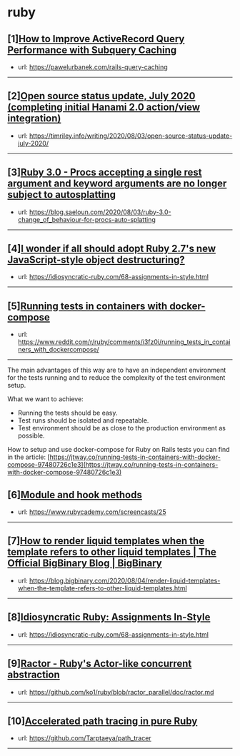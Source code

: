 # ruby
## [1][How to Improve ActiveRecord Query Performance with Subquery Caching](https://www.reddit.com/r/ruby/comments/i3emdq/how_to_improve_activerecord_query_performance/)
- url: https://pawelurbanek.com/rails-query-caching
---

## [2][Open source status update, July 2020 (completing initial Hanami 2.0 action/view integration)](https://www.reddit.com/r/ruby/comments/i3gulr/open_source_status_update_july_2020_completing/)
- url: https://timriley.info/writing/2020/08/03/open-source-status-update-july-2020/
---

## [3][Ruby 3.0 - Procs accepting a single rest argument and keyword arguments are no longer subject to autosplatting](https://www.reddit.com/r/ruby/comments/i3crue/ruby_30_procs_accepting_a_single_rest_argument/)
- url: https://blog.saeloun.com/2020/08/03/ruby-3.0-change_of_behaviour-for-procs-auto-splatting
---

## [4][I wonder if all should adopt Ruby 2.7's new JavaScript-style object destructuring?](https://www.reddit.com/r/ruby/comments/i3javx/i_wonder_if_all_should_adopt_ruby_27s_new/)
- url: https://idiosyncratic-ruby.com/68-assignments-in-style.html
---

## [5][Running tests in containers with docker-compose](https://www.reddit.com/r/ruby/comments/i3fz0i/running_tests_in_containers_with_dockercompose/)
- url: https://www.reddit.com/r/ruby/comments/i3fz0i/running_tests_in_containers_with_dockercompose/
---
The main advantages of this way are to have an independent environment for the tests running and to reduce the complexity of the test environment setup.

What we want to achieve:

* Running the tests should be easy.
* Test runs should be isolated and repeatable.
* Test environment should be as close to the production environment as possible.

How to setup and use docker-compose for Ruby on Rails tests you can find in the article: [https://jtway.co/running-tests-in-containers-with-docker-compose-97480726c1e3](https://jtway.co/running-tests-in-containers-with-docker-compose-97480726c1e3)
## [6][Module and hook methods](https://www.reddit.com/r/ruby/comments/i3esw4/module_and_hook_methods/)
- url: https://www.rubycademy.com/screencasts/25
---

## [7][How to render liquid templates when the template refers to other liquid templates | The Official BigBinary Blog | BigBinary](https://www.reddit.com/r/ruby/comments/i3ep2b/how_to_render_liquid_templates_when_the_template/)
- url: https://blog.bigbinary.com/2020/08/04/render-liquid-templates-when-the-template-refers-to-other-liquid-templates.html
---

## [8][Idiosyncratic Ruby: Assignments In-Style](https://www.reddit.com/r/ruby/comments/i3iy4e/idiosyncratic_ruby_assignments_instyle/)
- url: https://idiosyncratic-ruby.com/68-assignments-in-style.html
---

## [9][Ractor - Ruby's Actor-like concurrent abstraction](https://www.reddit.com/r/ruby/comments/i2tru4/ractor_rubys_actorlike_concurrent_abstraction/)
- url: https://github.com/ko1/ruby/blob/ractor_parallel/doc/ractor.md
---

## [10][Accelerated path tracing in pure Ruby](https://www.reddit.com/r/ruby/comments/i2th4c/accelerated_path_tracing_in_pure_ruby/)
- url: https://github.com/Tarptaeya/path_tracer
---


